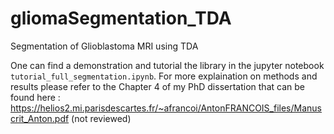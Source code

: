 # gliomaSegmentation_TDA
Segmentation of Glioblastoma MRI using TDA

One can find a demonstration and tutorial the library in the jupyter notebook `tutorial_full_segmentation.ipynb`.
For more explaination on methods and results please refer to the Chapter 4 of my PhD dissertation 
that can be found here : https://helios2.mi.parisdescartes.fr/~afrancoi/AntonFRANCOIS_files/Manuscrit_Anton.pdf (not reviewed)